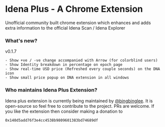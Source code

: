 # Idena Plus - A Chrome Extension
Unofficial community built chrome extension which enhances and adds extra information to the official Idena Scan / Idena Explorer

### What's new?
v0.1.7
```
- Show +ve / -ve change accompanied with Arrow (for colorblind users)
- Show Identity breakdown in percentage on epoch page
- Show real-time USD price (Refreshed every couple seconds) on the DNA icon
- Show small price popup on DNA extension in all windows
```

### Who maintains Idena Plus Extension? 
Idena plus extension is currently being maintained by [@bingbinglee](https://github.com/bingbinglee/). It is open-source so feel free to contribute to the project. PRs are welcome. 
If you like the extension then consider making a donation to 

```0x140d5add76f3e4cc4538b9809601383bd74689df```
